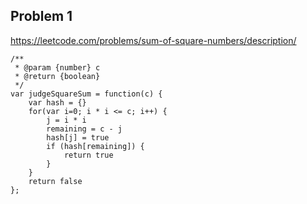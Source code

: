 ## Problem 1
https://leetcode.com/problems/sum-of-square-numbers/description/

```
/**
 * @param {number} c
 * @return {boolean}
 */
var judgeSquareSum = function(c) {
    var hash = {}
    for(var i=0; i * i <= c; i++) {
        j = i * i
        remaining = c - j
        hash[j] = true
        if (hash[remaining]) {
            return true
        }
    }
    return false
};
```
